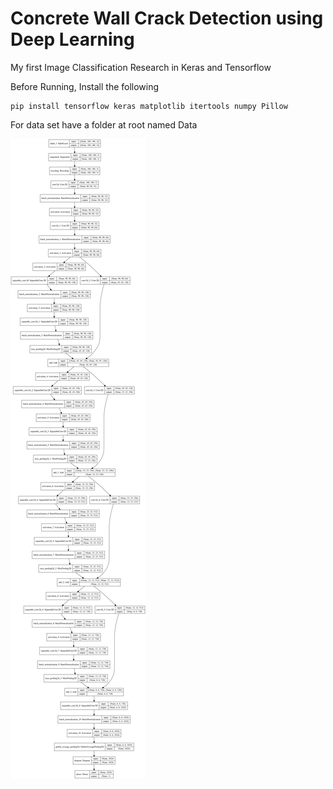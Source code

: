 # Concrete Wall Crack Detection using Deep Learning

My first Image Classification Research in Keras and Tensorflow

Before Running, Install the following

```
pip install tensorflow keras matplotlib itertools numpy Pillow
```


For data set have a folder at root named Data

![](model.png?raw=true)
